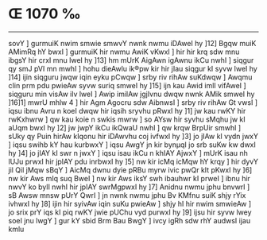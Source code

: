 # Œ 1070 ‰
---
sovY ] gurmuiK nwim smwie smwvY nwnk nwmu iDAweI hy ]12] Bgqw muiK
AMimRq hY bwxI ] gurmuiK hir nwmu AwiK vKwxI ] hir hir krq sdw mnu
ibgsY hir crxI mnu lweI hy ]13] hm mUrK AigAwn igAwnu ikCu nwhI
] siqgur qy smJ pVI mn mwhI ] hohu dieAwlu ik®pw kir hir jIau
siqgur kI syvw lweI hy ]14] ijin siqguru jwqw iqin eyku pCwqw ] srby
riv rihAw suKdwqw ] Awqmu cIin prm pdu pwieAw syvw suriq smweI hy
]15] ijn kau Awid imlI vifAweI ] siqguru min visAw ilv lweI ]
Awip imilAw jgjIvnu dwqw nwnk AMik smweI hy ]16]1] mwrU mhlw 4
] hir Agm Agocru sdw AibnwsI ] srby riv rihAw Gt vwsI ] iqsu
ibnu Avru n koeI dwqw hir iqsih sryvhu pRwxI hy ]1] jw kau rwKY hir
rwKxhwrw ] qw kau koie n swkis mwrw ] so AYsw hir syvhu sMqhu jw kI
aUqm bwxI hy ]2] jw jwpY ikCu ikQwaU nwhI ] qw krqw BrpUir smwhI ]
sUky qy Puin hirAw kIqonu hir iDAwvhu coj ivfwxI hy ]3] jo jIAw kI
vydn jwxY ] iqsu swihb kY hau kurbwxY ] iqsu AwgY jn kir bynµqI jo srb
suKw kw dwxI hy ]4] jo jIAY kI swr n jwxY ] iqsu isau ikCu n khIAY
AjwxY ] mUrK isau nh lUJu prwxI hir jpIAY pdu inrbwxI hy ]5] nw kir
icMq icMqw hY krqy ] hir dyvY jil Qil jMqw sBqY ] AicMq dwnu dyie pRBu
myrw ivic pwQr kIt pKwxI hy ]6] nw kir Aws mIq suq BweI ] nw kir
Aws iksY swh ibauhwr kI prweI ] ibnu hir nwvY ko bylI nwhI hir jpIAY
swrMgpwxI hy ]7] Anidnu nwmu jphu bnvwrI ] sB Awsw mnsw pUrY QwrI
] jn nwnk nwmu jphu Bv KMfnu suiK shjy rYix ivhwxI hy ]8] ijin hir
syivAw iqin suKu pwieAw ] shjy hI hir nwim smwieAw ] jo srix prY
iqs kI piq rwKY jwie pUChu vyd purwxI hy ]9] ijsu hir syvw lwey soeI jnu
lwgY ] gur kY sbid Brm Bau BwgY ] ivcy igRh sdw rhY audwsI ijau kmlu
####
